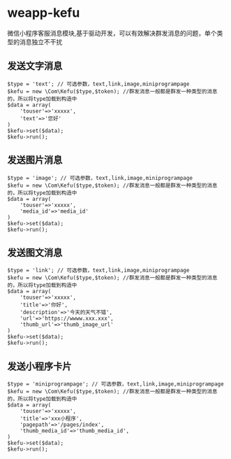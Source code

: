 # weapp-kefu
微信小程序客服消息模块,基于驱动开发，可以有效解决群发消息的问题，单个类型的消息独立不干扰

## 发送文字消息
    $type = 'text'; // 可选参数，text,link,image,miniprogrampage
    $kefu = new \Com\Kefu($type,$token); //群发消息一般都是群发一种类型的消息的，所以将type加载到构造中
    $data = array(
        'touser'=>'xxxxx',
        'text'=>'您好'
    )
    $kefu->set($data);
    $kefu->run();

## 发送图片消息

    $type = 'image'; // 可选参数，text,link,image,miniprogrampage
    $kefu = new \Com\Kefu($type,$token); //群发消息一般都是群发一种类型的消息的，所以将type加载到构造中
    $data = array(
        'touser'=>'xxxxx',
        'media_id'=>'media_id'
    )
    $kefu->set($data);
    $kefu->run();

## 发送图文消息

    $type = 'link'; // 可选参数，text,link,image,miniprogrampage
    $kefu = new \Com\Kefu($type,$token); //群发消息一般都是群发一种类型的消息的，所以将type加载到构造中
    $data = array(
        'touser'=>'xxxxx',
        'title'=>'你好',
        'description'=>'今天的天气不错',
        'url'=>'https://wwww.xxx.xxx',
        'thumb_url'=>'thumb_image_url'
    )
    $kefu->set($data);
    $kefu->run();

## 发送小程序卡片

    $type = 'miniprogrampage'; // 可选参数，text,link,image,miniprogrampage
    $kefu = new \Com\Kefu($type,$token); //群发消息一般都是群发一种类型的消息的，所以将type加载到构造中
    $data = array(
        'touser'=>'xxxxx',
        'title'=>'xxx小程序',
        'pagepath'=>'/pages/index',
        'thumb_media_id'=>'thumb_media_id',
    )
    $kefu->set($data);
    $kefu->run();
